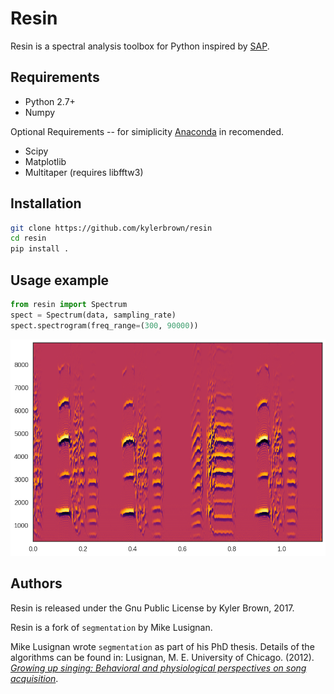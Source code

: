 # Resin
Resin is a spectral analysis toolbox for Python inspired by [SAP](http://soundanalysispro.com/).

## Requirements
+ Python 2.7+
+ Numpy

Optional Requirements -- for simiplicity [Anaconda](https://www.continuum.io/downloads) in recomended.
+ Scipy
+ Matplotlib
+ Multitaper (requires libfftw3)

## Installation

```bash
git clone https://github.com/kylerbrown/resin
cd resin
pip install .
```
## Usage example

```python
from resin import Spectrum
spect = Spectrum(data, sampling_rate)
spect.spectrogram(freq_range=(300, 90000))
```

![Example spectrogram](spectrogram_example.png)

## Authors
Resin is released under the Gnu Public License by Kyler Brown, 2017.

Resin is a fork of `segmentation` by Mike Lusignan.

Mike Lusignan wrote `segmentation` as part of his PhD thesis. Details of the algorithms can be found in: 
Lusignan, M. E. University of Chicago. (2012). [_Growing up singing: Behavioral and physiological perspectives on song acquisition_]( http://pi.lib.uchicago.edu/1001/cat/bib/9370223).


